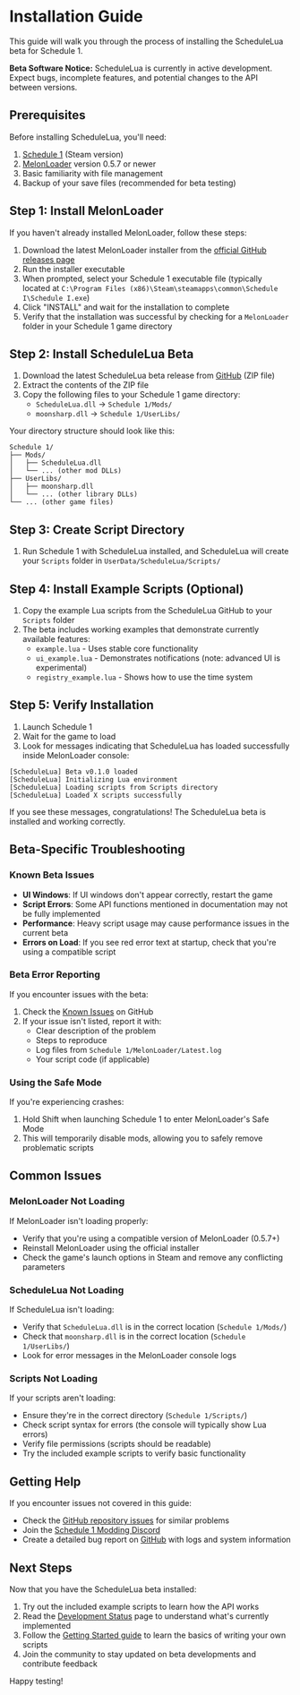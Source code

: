 # Installation Guide

This guide will walk you through the process of installing the ScheduleLua beta for Schedule 1.

<div class="custom-block warning">
  <p><strong>Beta Software Notice:</strong> ScheduleLua is currently in active development. Expect bugs, incomplete features, and potential changes to the API between versions.</p>
</div>

## Prerequisites

Before installing ScheduleLua, you'll need:

1. [Schedule 1](https://store.steampowered.com/app/3164500/Schedule_I/) (Steam version)
2. [MelonLoader](https://melonwiki.xyz/) version 0.5.7 or newer
3. Basic familiarity with file management
4. Backup of your save files (recommended for beta testing)

## Step 1: Install MelonLoader

If you haven't already installed MelonLoader, follow these steps:

1. Download the latest MelonLoader installer from the [official GitHub releases page](https://github.com/LavaGang/MelonLoader/releases)
2. Run the installer executable
3. When prompted, select your Schedule 1 executable file (typically located at `C:\Program Files (x86)\Steam\steamapps\common\Schedule I\Schedule I.exe`)
4. Click "INSTALL" and wait for the installation to complete
5. Verify that the installation was successful by checking for a `MelonLoader` folder in your Schedule 1 game directory

## Step 2: Install ScheduleLua Beta

1. Download the latest ScheduleLua beta release from [GitHub](https://github.com/ifBars/ScheduleLua/releases) (ZIP file)
2. Extract the contents of the ZIP file
3. Copy the following files to your Schedule 1 game directory:
   - `ScheduleLua.dll` → `Schedule 1/Mods/`
   - `moonsharp.dll` → `Schedule 1/UserLibs/`

Your directory structure should look like this:

```
Schedule 1/
├── Mods/
│   ├── ScheduleLua.dll
│   └── ... (other mod DLLs)
├── UserLibs/
│   ├── moonsharp.dll
│   └── ... (other library DLLs)
└── ... (other game files)
```

## Step 3: Create Script Directory

1. Run Schedule 1 with ScheduleLua installed, and ScheduleLua will create your `Scripts` folder in `UserData/ScheduleLua/Scripts/`

## Step 4: Install Example Scripts (Optional)

1. Copy the example Lua scripts from the ScheduleLua GitHub to your `Scripts` folder
2. The beta includes working examples that demonstrate currently available features:
   - `example.lua` - Uses stable core functionality
   - `ui_example.lua` - Demonstrates notifications (note: advanced UI is experimental)
   - `registry_example.lua` - Shows how to use the time system

## Step 5: Verify Installation

1. Launch Schedule 1
2. Wait for the game to load
3. Look for messages indicating that ScheduleLua has loaded successfully inside MelonLoader console:

```
[ScheduleLua] Beta v0.1.0 loaded
[ScheduleLua] Initializing Lua environment
[ScheduleLua] Loading scripts from Scripts directory
[ScheduleLua] Loaded X scripts successfully
```

If you see these messages, congratulations! The ScheduleLua beta is installed and working correctly.

## Beta-Specific Troubleshooting

### Known Beta Issues

- **UI Windows**: If UI windows don't appear correctly, restart the game
- **Script Errors**: Some API functions mentioned in documentation may not be fully implemented
- **Performance**: Heavy script usage may cause performance issues in the current beta
- **Errors on Load**: If you see red error text at startup, check that you're using a compatible script

### Beta Error Reporting

If you encounter issues with the beta:

1. Check the [Known Issues](https://github.com/ifBars/ScheduleLua/issues?q=is%3Aissue+is%3Aopen+label%3A%22known+issue%22) on GitHub
2. If your issue isn't listed, report it with:
   - Clear description of the problem
   - Steps to reproduce
   - Log files from `Schedule 1/MelonLoader/Latest.log`
   - Your script code (if applicable)

### Using the Safe Mode

If you're experiencing crashes:

1. Hold Shift when launching Schedule 1 to enter MelonLoader's Safe Mode
2. This will temporarily disable mods, allowing you to safely remove problematic scripts

## Common Issues

### MelonLoader Not Loading

If MelonLoader isn't loading properly:
- Verify that you're using a compatible version of MelonLoader (0.5.7+)
- Reinstall MelonLoader using the official installer
- Check the game's launch options in Steam and remove any conflicting parameters

### ScheduleLua Not Loading

If ScheduleLua isn't loading:
- Verify that `ScheduleLua.dll` is in the correct location (`Schedule 1/Mods/`)
- Check that `moonsharp.dll` is in the correct location (`Schedule 1/UserLibs/`)
- Look for error messages in the MelonLoader console logs

### Scripts Not Loading

If your scripts aren't loading:
- Ensure they're in the correct directory (`Schedule 1/Scripts/`)
- Check script syntax for errors (the console will typically show Lua errors)
- Verify file permissions (scripts should be readable)
- Try the included example scripts to verify basic functionality

## Getting Help

If you encounter issues not covered in this guide:
- Check the [GitHub repository issues](https://github.com/ifBars/ScheduleLua/issues/new) for similar problems
- Join the [Schedule 1 Modding Discord](https://discord.gg/rV2QSAnqhX)
- Create a detailed bug report on [GitHub]() with logs and system information

## Next Steps

Now that you have the ScheduleLua beta installed:

1. Try out the included example scripts to learn how the API works
2. Read the [Development Status](/guide/development-status) page to understand what's currently implemented
3. Follow the [Getting Started guide](./getting-started.md) to learn the basics of writing your own scripts
4. Join the community to stay updated on beta developments and contribute feedback

Happy testing! 